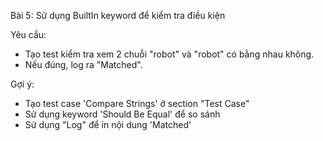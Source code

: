Bài 5: Sử dụng BuiltIn keyword để kiểm tra điều kiện

Yêu cầu:
- Tạo test kiểm tra xem 2 chuỗi "robot" và "robot" có bằng nhau không.
- Nếu đúng, log ra "Matched".

Gợi ý:
- Tạo test case 'Compare Strings' ở section "Test Case"
- Sử dụng keyword 'Should Be Equal' để so sánh
- Sử dụng "Log" để in nội dung 'Matched'